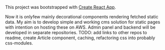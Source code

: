 This project was bootstrapped with [Create React App](https://github.com/facebookincubator/create-react-app).

Now it is onlyfew mainly decorational components rendering fetched static data. My aim is to develop simple and working cms solution for static pages with intention on hosting these on AWS. Admin panel and backend will be developed in separate repositories.
TODO: add links to other repos to readme, create Article component, caching, refactoring css into probably css-modules.